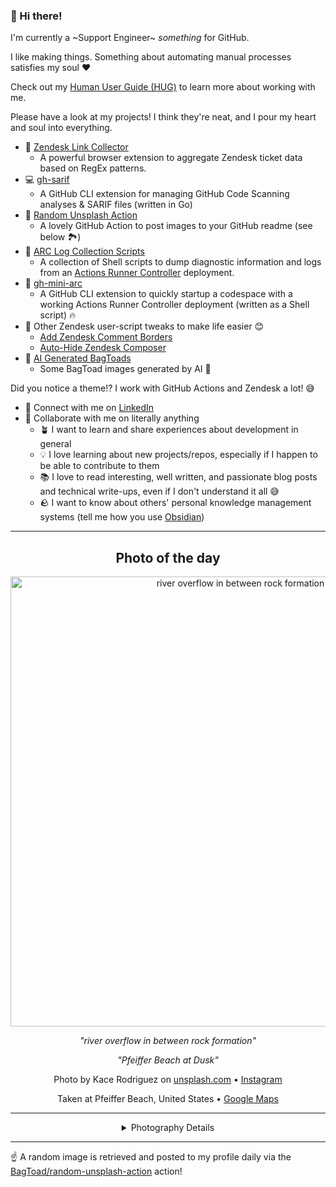 ### 👋 Hi there!

I'm currently a ~Support Engineer~ _something_ for GitHub.

I like making things. Something about automating manual processes satisfies my soul ❤️

Check out my [Human User Guide (HUG)](https://gist.github.com/BagToad/a28f06f1c46e6e5d419b98921e835f40) to learn more about working with me.

Please have a look at my projects! I think they're neat, and I pour my heart and soul into everything.

- 🔗 [Zendesk Link Collector](https://github.com/BagToad/Zendesk-Link-Collector) 
  - A powerful browser extension to aggregate Zendesk ticket data based on RegEx patterns.
- 💻 [gh-sarif](https://github.com/BagToad/gh-sarif)
  - A GitHub CLI extension for managing GitHub Code Scanning analyses & SARIF files (written in Go)
- 🌊 [Random Unsplash Action](https://github.com/BagToad/random-unsplash-action)
  - A lovely GitHub Action to post images to your GitHub readme (see below 🏞️)
- 🏃 [ARC Log Collection Scripts](https://github.com/BagToad/arc-log-collection-scripts)
  - A collection of Shell scripts to dump diagnostic information and logs from an [Actions Runner Controller](https://github.com/actions/actions-runner-controller) deployment.
- 🏃 [gh-mini-arc](https://github.com/BagToad/gh-mini-arc)
  - A GitHub CLI extension to quickly startup a codespace with a working Actions Runner Controller deployment (written as a Shell script) 🔥
- 🧘 Other Zendesk user-script tweaks to make life easier 😊
  - [Add Zendesk Comment Borders](https://github.com/BagToad/add-zendesk-comment-borders)
  - [Auto-Hide Zendesk Composer](https://github.com/BagToad/Auto-Hide-Zendesk-Composer)
- 🐸 [AI Generated BagToads](https://github.com/BagToad/bagtoads)
  - Some BagToad images generated by AI 🐸

Did you notice a theme!? I work with GitHub Actions and Zendesk a lot! 😅

- 🔗 Connect with me on [LinkedIn](https://www.linkedin.com/in/kynan-ware/)
- 🤝 Collaborate with me on literally anything
  - 🪴 I want to learn and share experiences about development in general
  - 💡 I love learning about new projects/repos, especially if I happen to be able to contribute to them
  - 📚 I love to read interesting, well written, and passionate blog posts and technical write-ups, even if I don't understand it all 😅
  - 🪨 I want to know about others' personal knowledge management systems (tell me how you use [Obsidian](https://obsidian.md/))
 
----
<div align="center">

## Photo of the day
  
  <a href="https://unsplash.com/photos/river-overflow-in-between-rock-formation-p3OzJuT_Dks"><img width="720" src="https://images.unsplash.com/photo-1461301214746-1e109215d6d3?crop=entropy&cs=tinysrgb&fit=max&fm=jpg&ixid=M3w1NTI0NDl8MHwxfHJhbmRvbXx8fHx8fHx8fDE3MjY2MzkyMzd8&ixlib=rb-4.0.3&q=80&w=1080" alt="river overflow in between rock formation"></a>
  
  <em>"river overflow in between rock formation"</em>
  
  <em>"Pfeiffer Beach at Dusk"</em>

  Photo by Kace  Rodriguez on [unsplash.com](https://unsplash.com/) • [Instagram](https://instagram.com/kacelogik)
  
  Taken at Pfeiffer Beach, United States • [Google Maps](https://www.google.com/maps/search/?api=1&query=36.2381316,-121.8162251)
  
  ---
  
<details>
<summary>Photography Details</summary>
  
| Parameter     | Value |
| ------------- | ----- |
| Camera Model  | X100S |
| Exposure Time | 3 |
| Aperture      | 16.0 |
| Focal Length  | 23.0 |
| ISO           | 200 |
| Location      | Pfeiffer Beach, United States (United States) |
| Coordinates   | Latitude 36.2381316, Longitude -121.8162251 |

### Map

```geojson
        {
            "type": "FeatureCollection",
            "features": [
                {
                    "type": "Feature",
                    "properties": {},
                    "geometry": {
                        "coordinates": [
                            -121.8162251,
                            36.2381316
                        ],
                        "type": "Point"
                    },
                    "id": 1
                },
                {
                    "type": "Feature",
                    "properties": {},
                    "geometry": {
                        "coordinates": [
                            [
                                -121.5162251,
                                36.5381316
                            ],
                            [
                                -121.5162251,
                                35.938131600000006
                            ],
                            [
                                -122.1162251,
                                35.938131600000006
                            ],
                            [
                                -122.1162251,
                                36.5381316
                            ],
                            [
                                -121.5162251,
                                36.5381316
                            ]
                        ],
                        "type": "LineString"
                    }
                }
            ]
        }
```

</details>

</div>

----

☝️ A random image is retrieved and posted to my profile daily via the [BagToad/random-unsplash-action](https://github.com/BagToad/random-unsplash-action) action!
